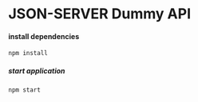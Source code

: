# JSON-SERVER Dummy API

#### install dependencies

`npm install`

##### start application

`npm start`
